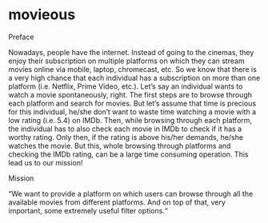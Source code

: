 # movieous

Preface

Nowadays, people have the internet. Instead of going to the cinemas, they enjoy their subscription on ​multiple​ platforms on which they can stream movies online via mobile, laptop, chromecast, etc.
So we know that there is a very high chance that each individual has a subscription on more than one platform (i.e. Netflix, Prime Video, etc.).
Let’s say an individual wants to watch a movie spontaneously, right. The first steps are to browse through each platform and search for movies. But let’s assume that time is precious for this individual, he/she don’t want to waste time watching a movie with a low rating (i.e. 5.4) on IMDb.
Then, while browsing through each platform, the individual has to also check each movie in IMDb to check if it has a worthy rating. Only then, if the rating is above his/her demands, he/she watches the movie.
But this, whole browsing through platforms and checking the IMDb rating, can be a large time consuming operation. This lead us to our mission!


Mission

“​We want to provide a platform on which users can browse through all the available movies from ​different platforms​. And on top of that, very important, some extremely useful filter options.​“